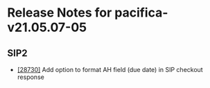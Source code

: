 
# Release Notes for pacifica-v21.05.07-05

## SIP2

- [[28730]](http://bugs.koha-community.org/bugzilla3/show_bug.cgi?id=28730) Add option to format AH field (due date)  in SIP checkout response


